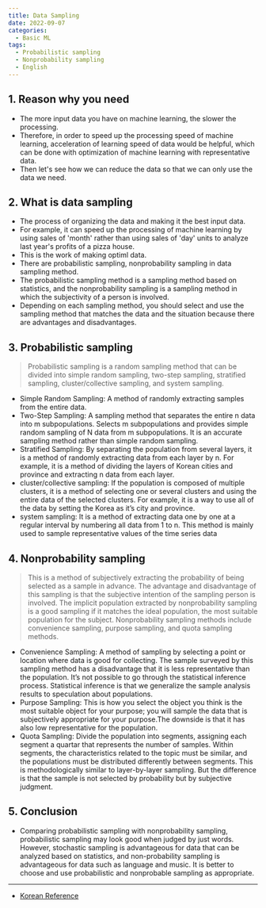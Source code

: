 ```yaml
---
title: Data Sampling
date: 2022-09-07
categories:
  - Basic ML
tags: 
  - Probabilistic sampling
  - Nonprobability sampling
  - English
---
```


## 1. Reason why you need
- The more input data you have on machine learning, the slower the processing.
- Therefore, in order to speed up the processing speed of machine learning, acceleration of learning speed of data would be helpful, which can be done with optimization of machine learning with representative data.
- Then let's see how we can reduce the data so that we can only use the data we need.

## 2. What is data sampling
- The process of organizing the data and making it the best input data.
- For example, it can speed up the processing of machine learning by using sales of 'month' rather than using sales of 'day' units to analyze last year's profits of a pizza house.
- This is the work of making optiml data.
- There are probabilistic sampling, nonprobability sampling in data sampling method.
- The probabilistic sampling method is a sampling method based on statistics, and the nonprobability sampling is a sampling method in which the subjectivity of a person is involved.
- Depending on each sampling method, you should select and use the sampling method that matches the data and the situation because there are advantages and disadvantages.

## 3. Probabilistic sampling
> Probabilistic sampling is a random sampling method that can be divided into simple random sampling, two-step sampling, stratified sampling, cluster/collective sampling, and system sampling.
- Simple Random Sampling: A method of randomly extracting samples from the entire data.
- Two-Step Sampling: A sampling method that separates the entire n data into m subpopulations. Selects m subpopulations and provides simple random sampling of N data from m subpopulations. It is an accurate sampling method rather than simple random sampling.
- Stratified Sampling: By separating the population from several layers, it is a method of randomly extracting data from each layer by n. For example, it is a method of dividing the layers of Korean cities and province and extracting n data from each layer.
- cluster/collective sampling: If the population is composed of multiple clusters, it is a method of selecting one or several clusters and using the entire data of the selected clusters. For example, it is a way to use all of the data by setting the Korea as it’s city and province.
- system sampling: It is a method of extracting data one by one at a regular interval by numbering all data from 1 to n. This method is mainly used to sample representative values of the time series data

## 4. Nonprobability sampling
> This is a method of subjectively extracting the probability of being selected as a sample in advance. The advantage and disadvantage of this sampling is that the subjective intention of the sampling person is involved. The implicit population extracted by nonprobability sampling is a good sampling if it matches the ideal population, the most suitable population for the subject. Nonprobability sampling methods include convenience sampling, purpose sampling, and quota sampling methods.
- Convenience Sampling: A method of sampling by selecting a point or location where data is good for collecting. The sample surveyed by this sampling method has a disadvantage that it is less representative than the population. It’s not possible to go through the statistical inference process. Statistical inference is that we generalize the sample analysis results to speculation about populations.
- Purpose Sampling: This is how you select the object you think is the most suitable object for your purpose; you will sample the data that is subjectively appropriate for your purpose.The downside is that it has also low representative for the population.
- Quota Sampling: Divide the population into segments, assigning each segment a quartar that represents the number of samples. Within segments, the characteristics related to the topic must be similar, and the populations must be distributed differently between segments. This is methodologically similar to layer-by-layer sampling. But the difference is that the sample is not selected by probability but by subjective judgment.

## 5. Conclusion
- Comparing probabilistic sampling with nonprobability sampling, probabilistic sampling may look good when judged by just words. However, stochastic sampling is advantageous for data that can be analyzed based on statistics, and non-probability sampling is advantageous for data such as language and music. It is better to choose and use probabilistic and nonprobable sampling as appropriate.
---
- [Korean Reference](https://muzukphysics.tistory.com/entry/ML-5-%EB%A8%B8%EC%8B%A0%EB%9F%AC%EB%8B%9D-%EB%8D%B0%EC%9D%B4%ED%84%B0-%EC%83%98%ED%94%8C%EB%A7%81-%EB%B0%A9%EB%B2%95%EA%B3%BC-%ED%95%84%EC%9A%94%EC%84%B1-%ED%99%95%EB%A5%A0%EC%A0%81-%EB%B9%84%ED%99%95%EB%A5%A0%EC%A0%81-%EC%83%98%ED%94%8C%EB%A7%81)